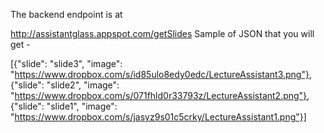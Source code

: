 The backend endpoint is at 

http://assistantglass.appspot.com/getSlides
Sample of JSON that you will get -

[{"slide": "slide3", "image": "https://www.dropbox.com/s/id85ulo8edy0edc/LectureAssistant3.png"}, {"slide": "slide2", "image": "https://www.dropbox.com/s/071fhld0r33793z/LectureAssistant2.png"}, {"slide": "slide1", "image": "https://www.dropbox.com/s/jasyz9s01c5crky/LectureAssistant1.png"}]
